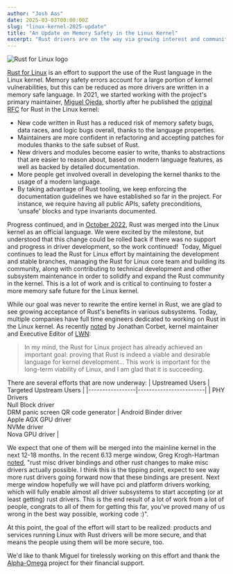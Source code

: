 ```yaml
---
author: "Josh Aas"
date: 2025-03-03T00:00:00Z
slug: "linux-kernel-2025-update"
title: "An Update on Memory Safety in the Linux Kernel"
excerpt: "Rust drivers are on the way via growing interest and community."
---
```


<div class="card border-0 pic-quote-right" style="max-width: 200px">
    <img alt="Rust for Linux logo" class="mx-auto img-fluid" src="/images/blog/Rust-for-Linux.svg" />
</div>

[Rust for Linux](https://rust-for-linux.com/) is an effort to support the use of the Rust language in the Linux kernel. Memory safety errors account for a large portion of kernel vulnerabilities, but this can be reduced as more drivers are written in a memory safe language. In 2021, we started working with the project's primary maintainer, [Miguel Ojeda](https://ojeda.dev/), shortly after he published the [original RFC](https://lore.kernel.org/lkml/20210414184604.23473-1-ojeda@kernel.org/) for Rust in the Linux kernel:

-   New code written in Rust has a reduced risk of memory safety bugs, data races, and logic bugs overall, thanks to the language properties.
-   Maintainers are more confident in refactoring and accepting patches for modules thanks to the safe subset of Rust.
-   New drivers and modules become easier to write, thanks to abstractions that are easier to reason about, based on modern language features, as well as backed by detailed documentation.
-   More people get involved overall in developing the kernel thanks to the usage of a modern language.
-   By taking advantage of Rust tooling, we keep enforcing the documentation guidelines we have established so far in the project. For instance, we require having all public APIs, safety preconditions, 'unsafe' blocks and type invariants documented.

Progress continued, and in [October 2022](https://www.memorysafety.org/blog/rust-in-linux-just-the-beginning/), Rust was merged into the Linux kernel as an official language. We were excited by the milestone, but understood that this change could be rolled back if there was no support and progress in driver development, so the work continued!  Today, Miguel continues to lead the Rust for Linux effort by maintaining the development and stable branches, managing the Rust for Linux core team and building its community, along with contributing to technical development and other subsystem maintenance in order to solidify and expand the Rust community in the kernel. This is a lot of work and is critical to continuing to foster a more memory safe future for the Linux kernel.

While our goal was never to rewrite the entire kernel in Rust, we are glad to see growing acceptance of Rust's benefits in various subsystems. Today, multiple companies have full time engineers dedicated to working on Rust in the Linux kernel. As recently [noted](https://fosdem.org/2025/events/attachments/fosdem-2025-6507-rust-for-linux/slides/236835/2025-02-0_iwSaMYM.pdf) by Jonathan Corbet, kernel maintainer and Executive Editor of [LWN](https://lwn.net/):

<div>
  <blockquote class="blockquote">
    <span class="quote"></span>
    <div class="quote-text">
      <p class="font-italic lh-170">In my mind, the Rust for Linux project has already achieved an important goal: proving that Rust is indeed a viable and desirable language for kernel development... This work is important for the long-term viability of Linux, and I am glad that it is succeeding.</p>
    </div>
  </blockquote>
</div>

There are several efforts that are now underway:
| Upstreamed Users | Targeted Upstream Users |
|-----------------|------------------------|
| PHY Drivers<br>Null Block driver<br>DRM panic screen QR code generator | Android Binder driver<br>Apple AGX GPU driver<br>NVMe driver<br>Nova GPU driver |

We expect that one of them will be merged into the mainline kernel in the next 12-18 months. In the recent 6.13 merge window, Greg Krogh-Hartman [noted](https://lore.kernel.org/lkml/Z0lG-CIjqvSvKWK4@kroah.com/), "rust misc driver bindings and other rust changes to make misc drivers actually possible. I think this is the tipping point, expect to see way more rust drivers going forward now that these bindings are present. Next merge window hopefully we will have pci and platform drivers working, which will fully enable almost all driver subsystems to start accepting (or at least getting) rust drivers. This is the end result of a lot of work from a lot of people, congrats to all of them for getting this far, you've proved many of us wrong in the best way possible, working code :)".

At this point, the goal of the effort will start to be realized: products and services running Linux with Rust drivers will be more secure, and that means the people using them will be more secure, too.

We'd like to thank Miguel for tirelessly working on this effort and thank the [Alpha-Omega](https://alpha-omega.dev/) project for their financial support.